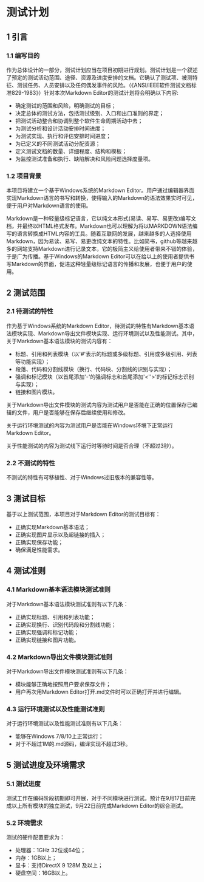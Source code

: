 # 测试计划 #

## 1 引言 ##
### 1.1 编写目的 ###
作为总体设计的一部分，测试计划应当在项目初期进行规划。测试计划是一个叙述了预定的测试活动范围、途径、资源及进度安排的文档。它确认了测试项、被测特征、测试任务、人员安排以及任何偶发事件的风险。（《ANSI/IEEE软件测试文档标准829-1983》）针对本次Markdown Editor的测试计划将会明确以下内容:

- 确定测试的范围和风险，明确测试的目标；
- 决定总体的测试方法，包括测试级别、入口和出口准则的界定；
- 把测试活动整合和协调到整个软件生命周期活动中去；
- 为测试分析和设计活动安排时间进度；
- 为测试实现、执行和评估安排时间进度；
- 为已定义的不同测试活动分配资源；
- 定义测试文档的数量、详细程度、结构和模板；
- 为监控测试准备和执行、缺陷解决和风险问题选择度量项。


### 1.2 项目背景 ###
本项目将建立一个基于Windows系统的Markdown Editor。用户通过编辑器界面实现Markdown语言的书写和转换，使得输入的Markdown的语法效果实时可见，便于用户对Markdown语言的使用。

Markdown是一种轻量级标记语言，它以纯文本形式(易读、易写、易更改)编写文档，并最终以HTML格式发布。Markdown也可以理解为将以MARKDOWN语法编写的语言转换成HTML内容的工具。随着互联网的发展，越来越多的人选择使用Markdown，因为易读、易写、易更改纯文本的特性。比如简书，github等越来越多的网站支持Markdown进行记录文本，它的极简主义给使用者带来不错的体验，于是广为传播。基于Windows的Markdown Editor可以在给以上的使用者提供书写Markdown的界面，促进这种轻量级标记语言的传播和发展，也便于用户的使用。


## 2 测试范围 ##
### 2.1 待测试的特性 ###
作为基于Windows系统的Markdown Editor，待测试的特性有Markdown基本语法模块实现、Markdown导出文件模块实现、运行环境测试以及性能测试。其中，关于Markdown基本语法模块的测试内容有：

- 标题、引用和列表模块（以'#'表示的标题或多级标题、引用或多级引用、列表等功能实现）；
- 段落、代码和分割线模块（换行、代码块、分割线的识别与实现）；
- 强调和标记模块（以首尾添加'-'的强调标志和首尾添加'<''>'的标记标志识别与实现）；
- 链接和图片模块。

关于Markdown导出文件模块的测试内容为测试用户是否能在正确的位置保存已编辑的文件，用户是否能够在保存后继续使用和修改。

关于运行环境测试的内容为测试用户是否能在Windows环境下正常运行Markdown Editor。

关于性能测试的内容为测试线下运行时等待时间是否合理（不超过3秒）。

### 2.2 不测试的特性 ###
不测试的特性有可移植性、对于Windows过旧版本的兼容性等。

## 3 测试目标 ##
基于以上测试范围，本项目对于Markdown Editor的测试目标有：

- 正确实现Markdown基本语法；
- 正确实现图片显示以及超链接的插入；
- 正确实现保存功能；
- 确保满足性能需求。

## 4 测试准则 ##
### 4.1 Markdown基本语法模块测试准则 ###
对于Markdown基本语法模块测试准则有以下几条：

- 正确实现标题、引用和列表功能；
- 正确实现换行、识别代码段和分割线功能；
- 正确实现强调和标记功能；
- 正确实现链接和图片功能。

### 4.2 Markdown导出文件模块测试准则 ###
对于Markdown导出文件模块测试准则有以下几条：

- 模块能够正确地按照用户要求保存文件；
- 用户再次用Markdown Editor打开.md文件时可以正确打开并进行编辑。

### 4.3 运行环境测试以及性能测试准则 ###
对于运行环境测试以及性能测试准则有以下几条：

- 能够在Windows 7/8/10上正常运行；
- 对于不超过1M的.md源码，编译实现不超过3秒。

## 5 测试进度及环境需求 ##
### 5.1 测试进度 ###
测试工作在编码阶段初期即可开展，对于不同模块进行测试。预计在9月17日前完成以上所有模块的独立测试，9月22日前完成Markdown Editor的综合测试。

### 5.2 环境需求 ###
测试的硬件配置要求为：

- 处理器：1GHz 32位或64位；
- 内存：1GB以上；
- 显卡：支持DirectX 9 128M 及以上；
- 硬盘空间：16GB以上。



